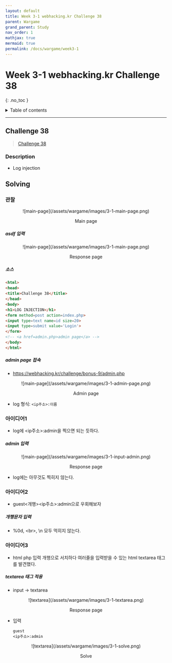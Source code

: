 ```yaml
---
layout: default
title: Week 3-1 webhacking.kr Challenge 38
parent: Wargame
grand_parent: Study
nav_order: 1
mathjax: true
mermaid: true
permalink: /docs/wargame/week3-1
---
```


# Week 3-1 webhacking.kr Challenge 38
{: .no_toc }

<details markdown="block">
  <summary>
	Table of contents
  </summary>
{: .fs-3 .text-delta }
- TOC
{:toc}
</details>

---

## Challenge 38

> [Challenge 38](https://webhacking.kr/challenge/bonus-9/index.php)

### Description

- Log injection

## Solving

### 관찰

<center markdown="block">
![main-page](/assets/wargame/images/3-1-main-page.png)

Main page
</center>

##### asdf 입력

<center markdown="block">
![main-page](/assets/wargame/images/3-1-main-page.png)

Response page
</center>

##### 소스

```html
<html>
<head>
<title>Challenge 38</title>
</head>
<body>
<h1>LOG INJECTION</h1>
<form method=post action=index.php>
<input type=text name=id size=20>
<input type=submit value='Login'>
</form>
<!-- <a href=admin.php>admin page</a> -->
</body>
</html>
```

##### admin page 접속

- https://webhacking.kr/challenge/bonus-9/admin.php

<center markdown="block">
![main-page](/assets/wargame/images/3-1-admin-page.png)

Admin page
</center>

- log 형식: `<ip주소>:이름`

### 아이디어1

- log에 <ip주소>:admin을 찍으면 되는 듯하다.

##### admin 입력

<center markdown="block">
![main-page](/assets/wargame/images/3-1-input-admin.png)

Response page
</center>

- log에는 아무것도 찍히지 않는다.

### 아이디어2

- guest<개행><ip주소>:admin으로 우회해보자

##### 개행문자 입력

- %0d, \<br\>, \n 모두 먹히지 않는다.

### 아이디어3

- html php 입력 개행으로 서치하다 여러줄을 입력받을 수 있는 html textarea 태그를 발견했다.

##### textarea 태그 적용

- input $\rightarrow$ textarea

<center markdown="block">
![textarea](/assets/wargame/images/3-1-textarea.png)

Response page
</center>

- 입력

	```
	guest
	<ip주소>:admin
	```

<center markdown="block">
![textarea](/assets/wargame/images/3-1-solve.png)

Solve
</center>
